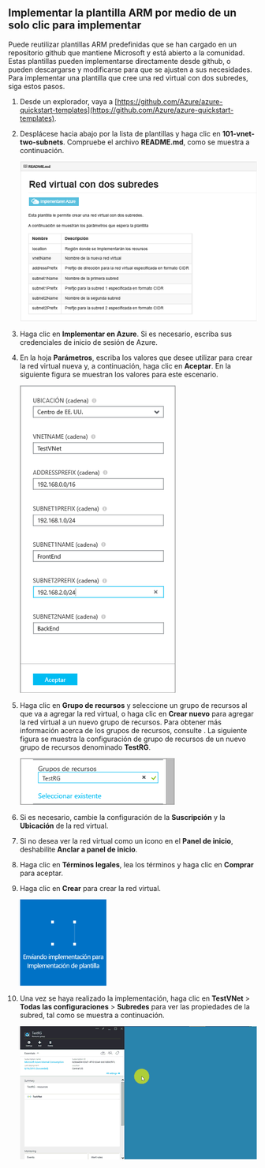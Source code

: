 ## Implementar la plantilla ARM por medio de un solo clic para implementar

Puede reutilizar plantillas ARM predefinidas que se han cargado en un repositorio github que mantiene Microsoft y está abierto a la comunidad. Estas plantillas pueden implementarse directamente desde github, o pueden descargarse y modificarse para que se ajusten a sus necesidades. Para implementar una plantilla que cree una red virtual con dos subredes, siga estos pasos.

1. Desde un explorador, vaya a [https://github.com/Azure/azure-quickstart-templates](https://github.com/Azure/azure-quickstart-templates).
2. Desplácese hacia abajo por la lista de plantillas y haga clic en **101-vnet-two-subnets**. Compruebe el archivo **README.md**, como se muestra a continuación.

	![Archivo README.md en github](./media/virtual-networks-create-vnet-arm-template-click-include/figure1.png)

3. Haga clic en **Implementar en Azure**. Si es necesario, escriba sus credenciales de inicio de sesión de Azure.
4. En la hoja **Parámetros**, escriba los valores que desee utilizar para crear la red virtual nueva y, a continuación, haga clic en **Aceptar**. En la siguiente figura se muestran los valores para este escenario.

	![Parámetros de plantilla ARM](./media/virtual-networks-create-vnet-arm-template-click-include/figure2.png)

4. Haga clic en **Grupo de recursos** y seleccione un grupo de recursos al que va a agregar la red virtual, o haga clic en **Crear nuevo** para agregar la red virtual a un nuevo grupo de recursos. Para obtener más información acerca de los grupos de recursos, consulte [](). La siguiente figura se muestra la configuración de grupo de recursos de un nuevo grupo de recursos denominado **TestRG**.

	![Grupos de recursos](./media/virtual-networks-create-vnet-arm-template-click-include/figure3.png)

5. Si es necesario, cambie la configuración de la **Suscripción** y la **Ubicación** de la red virtual.
6. Si no desea ver la red virtual como un icono en el **Panel de inicio**, deshabilite **Anclar a panel de inicio**.
5. Haga clic en **Términos legales**, lea los términos y haga clic en **Comprar** para aceptar. 
6. Haga clic en **Crear** para crear la red virtual.

	![Enviar icono de implementación al portal de vista previa](./media/virtual-networks-create-vnet-arm-template-click-include/figure4.png)

7. Una vez se haya realizado la implementación, haga clic en **TestVNet** > **Todas las configuraciones** > **Subredes** para ver las propiedades de la subred, tal como se muestra a continuación.

	![Crear red virtual en el portal de vista previa](./media/virtual-networks-create-vnet-arm-template-click-include/figure5.gif)

<!---HONumber=AcomDC_0211_2016-->